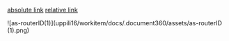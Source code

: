 [absolute link](uppili16/workitem/docs/newsecondcategorycheck/newsecondarticle.md)
[relative link](docs/newsecondcategorycheck/newsecondarticle.md)

![as-routerID(1)](uppili16/workitem/docs/.document360/assets/as-routerID (1).png)
